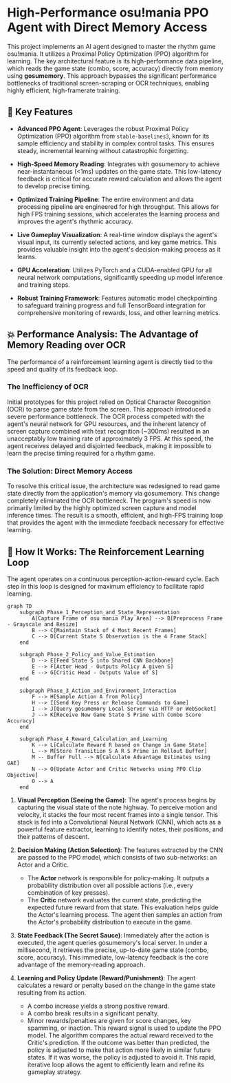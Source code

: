 # High-Performance osu!mania PPO Agent with Direct Memory Access

This project implements an AI agent designed to master the rhythm game osu!mania. It utilizes a Proximal Policy Optimization (PPO) algorithm for learning. The key architectural feature is its high-performance data pipeline, which reads the game state (combo, score, accuracy) directly from memory using **gosumemory**. This approach bypasses the significant performance bottlenecks of traditional screen-scraping or OCR techniques, enabling highly efficient, high-framerate training.

## 🌟 Key Features

-   **Advanced PPO Agent**: Leverages the robust Proximal Policy Optimization (PPO) algorithm from `stable-baselines3`, known for its sample efficiency and stability in complex control tasks. This ensures steady, incremental learning without catastrophic forgetting.

-   **High-Speed Memory Reading**: Integrates with gosumemory to achieve near-instantaneous (<1ms) updates on the game state. This low-latency feedback is critical for accurate reward calculation and allows the agent to develop precise timing.

-   **Optimized Training Pipeline**: The entire environment and data processing pipeline are engineered for high throughput. This allows for high FPS training sessions, which accelerates the learning process and improves the agent's rhythmic accuracy.

-   **Live Gameplay Visualization**: A real-time window displays the agent's visual input, its currently selected actions, and key game metrics. This provides valuable insight into the agent's decision-making process as it learns.

-   **GPU Acceleration**: Utilizes PyTorch and a CUDA-enabled GPU for all neural network computations, significantly speeding up model inference and training steps.

-   **Robust Training Framework**: Features automatic model checkpointing to safeguard training progress and full TensorBoard integration for comprehensive monitoring of rewards, loss, and other learning metrics.

## 💥 Performance Analysis: The Advantage of Memory Reading over OCR

The performance of a reinforcement learning agent is directly tied to the speed and quality of its feedback loop.

### The Inefficiency of OCR
Initial prototypes for this project relied on Optical Character Recognition (OCR) to parse game state from the screen. This approach introduced a severe performance bottleneck. The OCR process competed with the agent's neural network for GPU resources, and the inherent latency of screen capture combined with text recognition (~300ms) resulted in an unacceptably low training rate of approximately 3 FPS. At this speed, the agent receives delayed and disjointed feedback, making it impossible to learn the precise timing required for a rhythm game.

### The Solution: Direct Memory Access
To resolve this critical issue, the architecture was redesigned to read game state directly from the application's memory via gosumemory. This change completely eliminated the OCR bottleneck. The program's speed is now primarily limited by the highly optimized screen capture and model inference times. The result is a smooth, efficient, and high-FPS training loop that provides the agent with the immediate feedback necessary for effective learning.

## 🔧 How It Works: The Reinforcement Learning Loop

The agent operates on a continuous perception-action-reward cycle. Each step in this loop is designed for maximum efficiency to facilitate rapid learning.

```mermaid
graph TD
    subgraph Phase_1_Perception_and_State_Representation
        A[Capture Frame of osu mania Play Area] --> B[Preprocess Frame - Grayscale and Resize]
        B --> C[Maintain Stack of 4 Most Recent Frames]
        C --> D[Current State S Observation is the 4 Frame Stack]
    end

    subgraph Phase_2_Policy_and_Value_Estimation
        D --> E[Feed State S into Shared CNN Backbone]
        E --> F[Actor Head - Outputs Policy A given S]
        E --> G[Critic Head - Outputs Value of S]
    end

    subgraph Phase_3_Action_and_Environment_Interaction
        F --> H[Sample Action A from Policy]
        H --> I[Send Key Press or Release Commands to Game]
        I --> J[Query gosumemory Local Server via HTTP or WebSocket]
        J --> K[Receive New Game State S Prime with Combo Score Accuracy]
    end

    subgraph Phase_4_Reward_Calculation_and_Learning
        K --> L[Calculate Reward R based on Change in Game State]
        L --> M[Store Transition S A R S Prime in Rollout Buffer]
        M -- Buffer Full --> N[Calculate Advantage Estimates using GAE]
        N --> O[Update Actor and Critic Networks using PPO Clip Objective]
        O --> A
    end
```

1.  **Visual Perception (Seeing the Game)**: The agent's process begins by capturing the visual state of the note highway. To perceive motion and velocity, it stacks the four most recent frames into a single tensor. This stack is fed into a Convolutional Neural Network (CNN), which acts as a powerful feature extractor, learning to identify notes, their positions, and their patterns of descent.

2.  **Decision Making (Action Selection)**: The features extracted by the CNN are passed to the PPO model, which consists of two sub-networks: an Actor and a Critic.
    -   The **Actor** network is responsible for policy-making. It outputs a probability distribution over all possible actions (i.e., every combination of key presses).
    -   The **Critic** network evaluates the current state, predicting the expected future reward from that state. This evaluation helps guide the Actor's learning process.
    The agent then samples an action from the Actor's probability distribution to execute in the game.

3.  **State Feedback (The Secret Sauce)**: Immediately after the action is executed, the agent queries gosumemory's local server. In under a millisecond, it retrieves the precise, up-to-date game state (combo, score, accuracy). This immediate, low-latency feedback is the core advantage of the memory-reading approach.

4.  **Learning and Policy Update (Reward/Punishment)**: The agent calculates a reward or penalty based on the change in the game state resulting from its action.
    -   A combo increase yields a strong positive reward.
    -   A combo break results in a significant penalty.
    -   Minor rewards/penalties are given for score changes, key spamming, or inaction.
    This reward signal is used to update the PPO model. The algorithm compares the actual reward received to the Critic's prediction. If the outcome was better than predicted, the policy is adjusted to make that action more likely in similar future states. If it was worse, the policy is adjusted to avoid it. This rapid, iterative loop allows the agent to efficiently learn and refine its gameplay strategy.